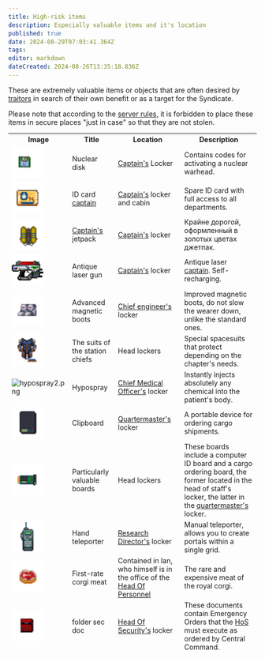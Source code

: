 ```yaml
---
title: High-risk items
description: Especially valuable items and it's location
published: true
date: 2024-08-29T07:03:41.364Z
tags: 
editor: markdown
dateCreated: 2024-08-26T13:35:18.836Z
---
```


<div><p>
These are extremely valuable items or objects that are often desired by <a href="/roles/traitor" class="is-internal-link is-valid-page">traitors</a>
in search of their own benefit or as a target for the Syndicate.

Please note that according to the <a href="/rules" class="is-internal-link is-valid-page">server rules</a>, it is forbidden to place these items in secure places "just in case" so that they are not stolen.
</p>
<p>
</p><center>
<div class="table-wrapper">
  <table class="table">
    <thead>
      <tr>
    <th>Image</th>
    <th>Title</th>
    <th>Location</th>
    <th>Description</th>
  </tr>
    <tr>
        <td><img src="/guides/especiallyvaluableitems/nucleardisk.gif" alt="nucleardisk.gif" width="64" height="64"></td>
        <td>Nuclear disk</td>
        <td><a href="/roles/captain" class="is-internal-link is-valid-page">Captain's</a> Locker</td>
        <td>Contains codes for activating a nuclear warhead.</td>
    </tr>
    <tr>
        <td><img src="/guides/especiallyvaluableitems/id_card_captain.png" alt="id_card_captain.png" width="64" height="64"></td>
        <td>ID card <a href="/roles/captain" class="is-internal-link is-valid-page">captain</a></td>
        <td><a href="/roles/captain" class="is-internal-link is-valid-page">Captain's</a> locker and cabin</td>
        <td>Spare ID card with full access to all departments.</td>
    </tr>
    <tr>
        <td><img src="/guides/especiallyvaluableitems/captainjetpack.png" alt="captainjetpack.png" width="64" height="64"></td>
        <td><a href="/roles/captain" class="is-internal-link is-valid-page">Captain's</a> jetpack</td>
        <td><a href="/roles/captain" class="is-internal-link is-valid-page">Captain's</a> locker</td>
        <td>Крайне дорогой, оформленный в золотых цветах джетпак.</td>
    </tr>
    <tr>
        <td><img src="/guides/especiallyvaluableitems/captaingun.gif" alt="captaingun.gif" width="64" height="64"></td>
        <td>Antique laser gun</td>
        <td><a href="/roles/captain" class="is-internal-link is-valid-page">Captain's</a> locker</td>
        <td>Antique laser <a href=“/roles/captain” class=“is-internal-link is-valid-page”>captain</a>. Self-recharging.</td>
    </tr>
    <tr>
        <td><img src="/guides/especiallyvaluableitems/advanced_magnetic_boots.png" alt="advanced_magnetic_boots.png" width="64" height="64"></td>
        <td>Advanced magnetic boots</td>
        <td><a href="/roles/chiefengineer" class="is-internal-link is-valid-page">Chief engineer's </a>locker</td>
        <td>Improved magnetic boots, do not slow the wearer down, unlike the standard ones.</td>
    </tr>
    <tr>
        <td><img src="/guides/especiallyvaluableitems/spacesuits2.gif" alt="researchdirectorspacesuit.png" width="64" height="64"></td>
        <td>The suits of the station chiefs</td>
        <td>Head lockers</td>
        <td>Special spacesuits that protect depending on the chapter's needs.</td>
    </tr>
    <tr>
        <td><img src="//guides/especiallyvaluableitems/hypospray2.png" alt="hypospray2.png" width="64" height="64"></td>
        <td>Hypospray</td>
        <td><a href="/roles/chiefmedicalofficer" class="is-internal-link is-valid-page">Chief Medical Officer's</a> locker</td>
        <td>Instantly injects absolutely any chemical into the patient's body.</td>
    </tr>
    <tr>
        <td><img src="/guides/especiallyvaluableitems/clipboard.png" alt="clipboard.png" width="64" height="64"></td>
        <td>Clipboard</td>
        <td><a href="/roles/quartermaster" class="is-internal-link is-valid-page">Quartermaster's</a> locker</td>
        <td>A portable device for ordering cargo shipments.</td>
    </tr>
    <tr>
        <td><img src="/guides/especiallyvaluableitems/machine_board.png" alt="machine_board.png" width="64" height="64"></td>
        <td>Particularly valuable boards</td>
        <td>Head lockers</td>
        <td>These boards include a computer ID board and a cargo ordering board, the former located in the head of staff's locker, the latter in the <a href="/roles/quartermaster" class="is-internal-link is-valid-page">quartermaster's</a> locker.</td>
    </tr>
    <tr>
        <td><img src="/guides/especiallyvaluableitems/hand_teleporter.gif" alt="hand_teleporter.gif" width="64" height="64"></td>
        <td>Hand teleporter</td>
        <td><a href="/roles/researchdirector" class="is-internal-link is-valid-page">Research Director's</a> locker</td>
        <td>Manual teleporter, allows you to create portals within a single grid.</td>
    </tr>
    <tr>
        <td><img src="/guides/especiallyvaluableitems/foodmeatcorgi.png" alt="foodmeatcorgi.png" width="64" height="64"></td>
        <td>First-rate corgi meat</td>
        <td>Contained in Ian, who himself is in the office of the <a href="/roles/headofpersonnel" class="is-internal-link is-valid-page">Head Of Personnel</a></td>
        <td>The rare and expensive meat of the royal corgi.</td>
    </tr>
    <tr>
        <td><img src="/guides/especiallyvaluableitems/folder-sec-doc.png" alt="folder-sec-doc.png" width="64" height="64"></td>
        <td>folder sec doc</td>
        <td><a href="/roles/headofsecurity" class="is-internal-link is-valid-page">Head Of Security's</a> locker</td>
        <td>These documents contain Emergency Orders that the <a href="/roles/headofsecurity" class="is-internal-link is-valid-page">HoS</a> must execute as ordered by Central Command.</td>
    </tr>
  </thead></table>
</div></center></div>